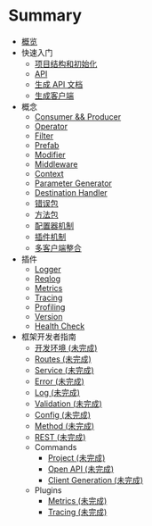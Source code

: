 # Summary

* [概览](README.md)
* 快速入门
  * [项目结构和初始化](guides/project.md)
  * [API](guides/api.md)
  * [生成 API 文档](guides/doc.md)
  * [生成客户端](guides/client.md)
* 概念
  * [Consumer && Producer](concepts/cp.md)
  * [Operator](concepts/operator.md)
  * [Filter](concepts/filter.md)
  * [Prefab](concepts/prefab.md)
  * [Modifier](concepts/modifier.md)
  * [Middleware](concepts/middleware.md)
  * [Context](concepts/context.md)
  * [Parameter Generator](concepts/source.md)
  * [Destination Handler](concepts/destination.md)
  * [错误包](concepts/error.md)
  * [方法包](concepts/method.md)
  * [配置器机制](concepts/configurer.md)
  * [插件机制](concepts/plugin.md)
  * [多客户端整合](concepts/clients.md)
* 插件
  * [Logger](plugins/logger.md)
  * [Reqlog](plugins/reqlog.md)
  * [Metrics](plugins/metrics.md)
  * [Tracing](plugins/tracing.md)
  * [Profiling](plugins/profiling.md)
  * [Version](plugins/version.md)
  * [Health Check](plugins/healthcheck.md)
* 框架开发者指南
  * [开发环境 (未完成)](topics/env.md)
  * [Routes (未完成)](topics/routes.md)
  * [Service (未完成)](topics/service.md)
  * [Error (未完成)](topics/error.md)
  * [Log (未完成)](topics/log.md)
  * [Validation (未完成)](topics/validation.md)
  * [Config (未完成)](topics/config.md)
  * [Method (未完成)](topics/method.md)
  * [REST (未完成)](topics/rest.md)
  * Commands
    * [Project (未完成)](topics/project.md)
    * [Open API (未完成)](topics/openapi.md)
    * [Client Generation (未完成)](topics/generation.md)
  * Plugins
    * [Metrics (未完成)](topics/metrics.md)
    * [Tracing (未完成)](topics/tracing.md)
